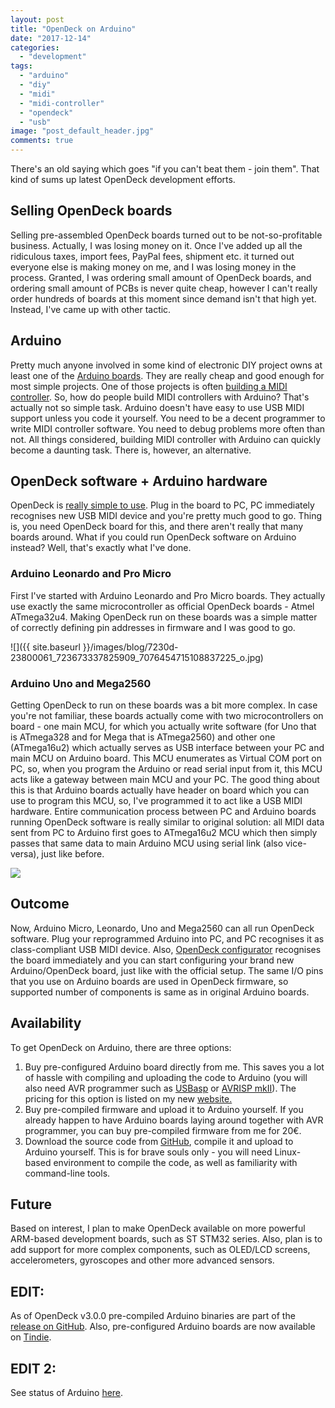 ```yaml
---
layout: post
title: "OpenDeck on Arduino"
date: "2017-12-14"
categories: 
  - "development"
tags: 
  - "arduino"
  - "diy"
  - "midi"
  - "midi-controller"
  - "opendeck"
  - "usb"
image: "post_default_header.jpg"
comments: true
---
```


There's an old saying which goes "if you can't beat them - join them". That kind of sums up latest OpenDeck development efforts.

## Selling OpenDeck boards

Selling pre-assembled OpenDeck boards turned out to be not-so-profitable business. Actually, I was losing money on it. Once I've added up all the ridiculous taxes, import fees, PayPal fees, shipment etc. it turned out everyone else is making money on me, and I was losing money in the process. Granted, I was ordering small amount of OpenDeck boards, and ordering small amount of PCBs is never quite cheap, however I can't really order hundreds of boards at this moment since demand isn't that high yet. Instead, I've came up with other tactic.

## Arduino

Pretty much anyone involved in some kind of electronic DIY project owns at least one of the [Arduino boards](https://www.arduino.cc/en/Main/Boards). They are really cheap and good enough for most simple projects. One of those projects is often [building a MIDI controller](https://trends.google.com/trends/explore?q=arduino%20midi). So, how do people build MIDI controllers with Arduino? That's actually not so simple task. Arduino doesn't have easy to use USB MIDI support unless you code it yourself. You need to be a decent programmer to write MIDI controller software. You need to debug problems more often than not. All things considered, building MIDI controller with Arduino can quickly become a daunting task. There is, however, an alternative.

## OpenDeck software + Arduino hardware

OpenDeck is [really simple to use](https://ask.audio/articles/review-shantea-controls-opendeck-custom-midi-controller-platform). Plug in the board to PC, PC immediately recognises new USB MIDI device and you're pretty much good to go. Thing is, you need OpenDeck board for this, and there aren't really that many boards around. What if you could run OpenDeck software on Arduino instead? Well, that's exactly what I've done.

### Arduino Leonardo and Pro Micro

First I've started with Arduino Leonardo and Pro Micro boards. They actually use exactly the same microcontroller as official OpenDeck boards - Atmel ATmega32u4. Making OpenDeck run on these boards was a simple matter of correctly defining pin addresses in firmware and I was good to go.

![]({{ site.baseurl }}/images/blog/7230d-23800061_723673337825909_7076454715108837225_o.jpg)

### Arduino Uno and Mega2560

Getting OpenDeck to run on these boards was a bit more complex. In case you're not familiar, these boards actually come with two microcontrollers on board - one main MCU, for which you actually write software (for Uno that is ATmega328 and for Mega that is ATmega2560) and other one (ATmega16u2) which actually serves as USB interface between your PC and main MCU on Arduino board. This MCU enumerates as Virtual COM port on PC, so, when you program the Arduino or read serial input from it, this MCU acts like a gateway between main MCU and your PC. The good thing about this is that Arduino boards actually have header on board which you can use to program this MCU, so, I've programmed it to act like a USB MIDI hardware. Entire communication process between PC and Arduino boards running OpenDeck software is really similar to original solution: all MIDI data sent from PC to Arduino first goes to ATmega16u2 MCU which then simply passes that same data to main Arduino MCU using serial link (also vice-versa), just like before.

![](http://46.101.124.26/wp-content/uploads/2017/12/24210352_727052300821346_3201283979179968047_o.jpg)

## Outcome

Now, Arduino Micro, Leonardo, Uno and Mega2560 can all run OpenDeck software. Plug your reprogrammed Arduino into PC, and PC recognises it as class-compliant USB MIDI device. Also, [OpenDeck configurator](https://config.shanteacontrols.com/) recognises the board immediately and you can start configuring your brand new Arduino/OpenDeck board, just like with the official setup. The same I/O pins that you use on Arduino boards are used in OpenDeck firmware, so supported number of components is same as in original Arduino boards.

## Availability

To get OpenDeck on Arduino, there are three options:

1. Buy pre-configured Arduino board directly from me. This saves you a lot of hassle with compiling and uploading the code to Arduino (you will also need AVR programmer such as [USBasp](http://www.fischl.de/usbasp/) or [AVRISP mkII](http://www.atmel.com/tools/avrispmkii.aspx)). The pricing for this option is listed on my new [website.](https://shanteacontrols.com/)
2. Buy pre-compiled firmware and upload it to Arduino yourself. If you already happen to have Arduino boards laying around together with AVR programmer, you can buy pre-compiled firmware from me for 20€.
3. Download the source code from [GitHub](https://github.com/shanteacontrols/OpenDeck), compile it and upload to Arduino yourself. This is for brave souls only - you will need Linux-based environment to compile the code, as well as familiarity with command-line tools.

## Future

Based on interest, I plan to make OpenDeck available on more powerful ARM-based development boards, such as ST STM32 series. Also, plan is to add support for more complex components, such as OLED/LCD screens, accelerometers, gyroscopes and other more advanced sensors.

## EDIT:

As of OpenDeck v3.0.0 pre-compiled Arduino binaries are part of the [release on GitHub](https://github.com/shanteacontrols/OpenDeck/releases). Also, pre-configured Arduino boards are now available on [Tindie](https://www.tindie.com/stores/paradajz/).

## EDIT 2:

See status of Arduino [here](https://shanteacontrols.com/2019/07/02/status-of-opendeck-on-arduino).